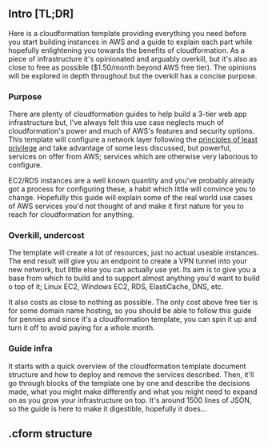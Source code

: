 ## Intro [TL;DR]
Here is a cloudformation template providing everything you need before you start building instances in AWS and a guide to explain each part while hopefully enlightening you towards the benefits of cloudformation. As a piece of infrastructure it's opinionated and arguably overkill, but it's also as close to free as possible ($1.50/month beyond AWS free tier). The opinions will be explored in depth throughout but the overkill has a concise purpose.

### Purpose
There are plenty of cloudformation guides to help build a 3-tier web app infrastructure but, I've always felt this use case neglects much of cloudformation's power and much of AWS's features and security options. This template will configure a network layer following the [principles of least privilege](https://en.wikipedia.org/wiki/Principle_of_least_privilege) and take advantage of some less discussed, but powerful, services on offer from AWS; services which are otherwise very laborious to configure.

EC2/RDS instances are a well known quantity and you've probably already got a process for configuring these, a habit which little will convince you to change. Hopefully this guide will explain some of the real world use cases of AWS services you'd not thought of and make it first nature for you to reach for cloudformation for anything.

### Overkill, undercost
The template will create a lot of resources, just no actual useable instances. The end result will give you an endpoint to create a VPN tunnel into your new network, but little else you can actually use yet. Its aim is to give you a base from which to build and to support almost anything you'd want to build o top of it; Linux EC2, Windows EC2, RDS, ElastiCache, DNS, etc.

It also costs as close to nothing as possible. The only cost above free tier is for some domain name hosting, so you should be able to follow this guide for pennies and since it's a cloudformation template, you can spin it up and turn it off to avoid paying for a whole month.

### Guide infra
It starts with a quick overview of the cloudformation template document structure and how to deploy and remove the services described. Then, it'll go through blocks of the template one by one and describe the decisions made, what you might make differently and what you might need to expand on as you grow your infrastructure on top. It's around 1500 lines of JSON, so the guide is here to make it digestible, hopefully it does...


## .cform structure